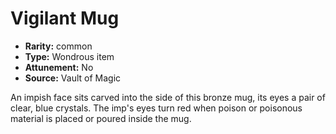 
# Vigilant Mug

* **Rarity:** common
* **Type:** Wondrous item
* **Attunement:** No
* **Source:** Vault of Magic


An impish face sits carved into the side of this bronze mug, its eyes a pair of clear, blue crystals. The imp's eyes turn red when poison or poisonous material is placed or poured inside the mug.
